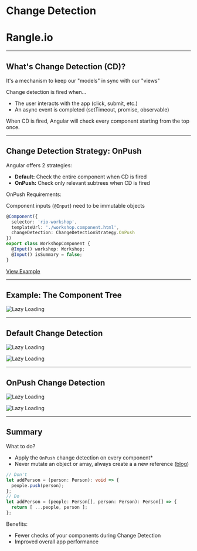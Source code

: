 # Change Detection

# Rangle.io

---

## What's Change Detection (CD)?

It's a mechanism to keep our "models" in sync with our "views"

Change detection is fired when...

- The user interacts with the app (click, submit, etc.)
- An async event is completed (setTimeout, promise, observable)

When CD is fired, Angular will check every component starting from the top once.

---

## Change Detection Strategy: OnPush

Angular offers 2 strategies:

- **Default:** Check the entire component when CD is fired
- **OnPush:** Check only relevant subtrees when CD is fired

OnPush Requirements:

Component inputs (`@Input`) need to be immutable objects

```ts
@Component({
  selector: 'rio-workshop',
  templateUrl: './workshop.component.html',
  changeDetection: ChangeDetectionStrategy.OnPush
})
export class WorkshopComponent {
  @Input() workshop: Workshop;
  @Input() isSummary = false;
}
```

[View Example](https://plnkr.co/edit/7L7i3tUK3Iuy9IXtBEmO?p=preview)

---

## Example: The Component Tree

![Lazy Loading](content/images/component-tree.svg)
<!-- .element: class="large" -->

---

## Default Change Detection

![Lazy Loading](content/images/default-change-detection-1.svg)
<!-- .element: class="large" -->

![Lazy Loading](content/images/default-change-detection-2.svg)
<!-- .element: class="large" -->

---

## OnPush Change Detection

![Lazy Loading](content/images/default-change-detection-1.svg)
<!-- .element: class="large" -->

![Lazy Loading](content/images/onpush-change-detection.svg)
<!-- .element: class="large" -->

---

## Summary

What to do?

- Apply the `OnPush` change detection on every component*
- Never mutate an object or array, always create a a new reference ([blog](http://david-barreto.com/immutable-array-operations-in-typescript/))

```ts
// Don't
let addPerson = (person: Person): void => {
  people.push(person);
};
// Do
let addPerson = (people: Person[], person: Person): Person[] => {
  return [ ...people, person ];
};
```

Benefits:

- Fewer checks of your components during Change Detection
- Improved overall app performance